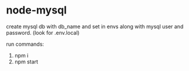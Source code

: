 # node-mysql

 create mysql db with db_name and set in envs along with mysql user and password. (look for .env.local)
 
 run commands: 
 1) npm i
 2) npm start
